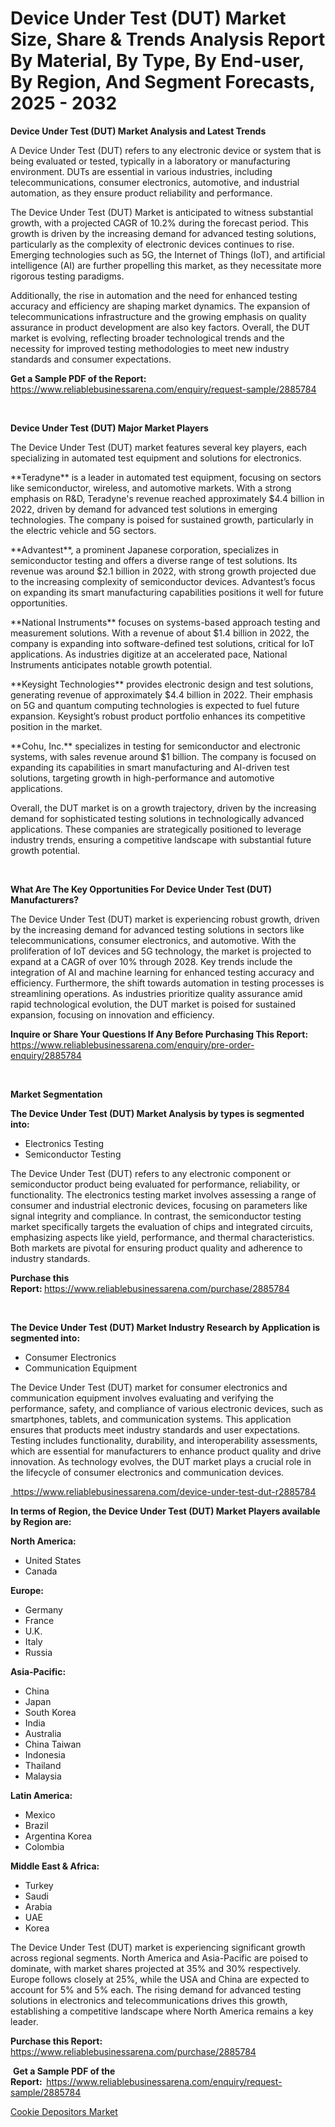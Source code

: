 <p><h1>Device Under Test (DUT) Market Size, Share & Trends Analysis Report By Material, By Type, By End-user, By Region, And Segment Forecasts, 2025 - 2032</h1></p><p><strong>Device Under Test (DUT) Market Analysis and Latest Trends</strong></p>
<p><p>A Device Under Test (DUT) refers to any electronic device or system that is being evaluated or tested, typically in a laboratory or manufacturing environment. DUTs are essential in various industries, including telecommunications, consumer electronics, automotive, and industrial automation, as they ensure product reliability and performance.</p><p>The Device Under Test (DUT) Market is anticipated to witness substantial growth, with a projected CAGR of 10.2% during the forecast period. This growth is driven by the increasing demand for advanced testing solutions, particularly as the complexity of electronic devices continues to rise. Emerging technologies such as 5G, the Internet of Things (IoT), and artificial intelligence (AI) are further propelling this market, as they necessitate more rigorous testing paradigms.</p><p>Additionally, the rise in automation and the need for enhanced testing accuracy and efficiency are shaping market dynamics. The expansion of telecommunications infrastructure and the growing emphasis on quality assurance in product development are also key factors. Overall, the DUT market is evolving, reflecting broader technological trends and the necessity for improved testing methodologies to meet new industry standards and consumer expectations.</p></p>
<p><strong>Get a Sample PDF of the Report:&nbsp;</strong> <a href="https://www.reliablebusinessarena.com/enquiry/request-sample/2885784?utm_campaign=2475&utm_medium=2&utm_source=Github&utm_content=ia&utm_term=13032025&utm_id=device-under-test-dut">https://www.reliablebusinessarena.com/enquiry/request-sample/2885784</a></p>
<p>&nbsp;</p>
<p><strong>Device Under Test (DUT) Major Market Players</strong></p>
<p><p>The Device Under Test (DUT) market features several key players, each specializing in automated test equipment and solutions for electronics. </p><p>**Teradyne** is a leader in automated test equipment, focusing on sectors like semiconductor, wireless, and automotive markets. With a strong emphasis on R&D, Teradyne's revenue reached approximately $4.4 billion in 2022, driven by demand for advanced test solutions in emerging technologies. The company is poised for sustained growth, particularly in the electric vehicle and 5G sectors.</p><p>**Advantest**, a prominent Japanese corporation, specializes in semiconductor testing and offers a diverse range of test solutions. Its revenue was around $2.1 billion in 2022, with strong growth projected due to the increasing complexity of semiconductor devices. Advantest’s focus on expanding its smart manufacturing capabilities positions it well for future opportunities.</p><p>**National Instruments** focuses on systems-based approach testing and measurement solutions. With a revenue of about $1.4 billion in 2022, the company is expanding into software-defined test solutions, critical for IoT applications. As industries digitize at an accelerated pace, National Instruments anticipates notable growth potential.</p><p>**Keysight Technologies** provides electronic design and test solutions, generating revenue of approximately $4.4 billion in 2022. Their emphasis on 5G and quantum computing technologies is expected to fuel future expansion. Keysight’s robust product portfolio enhances its competitive position in the market.</p><p>**Cohu, Inc.** specializes in testing for semiconductor and electronic systems, with sales revenue around $1 billion. The company is focused on expanding its capabilities in smart manufacturing and AI-driven test solutions, targeting growth in high-performance and automotive applications.</p><p>Overall, the DUT market is on a growth trajectory, driven by the increasing demand for sophisticated testing solutions in technologically advanced applications. These companies are strategically positioned to leverage industry trends, ensuring a competitive landscape with substantial future growth potential.</p></p>
<p>&nbsp;</p>
<p><strong>What Are The Key Opportunities For Device Under Test (DUT) Manufacturers?</strong></p>
<p><p>The Device Under Test (DUT) market is experiencing robust growth, driven by the increasing demand for advanced testing solutions in sectors like telecommunications, consumer electronics, and automotive. With the proliferation of IoT devices and 5G technology, the market is projected to expand at a CAGR of over 10% through 2028. Key trends include the integration of AI and machine learning for enhanced testing accuracy and efficiency. Furthermore, the shift towards automation in testing processes is streamlining operations. As industries prioritize quality assurance amid rapid technological evolution, the DUT market is poised for sustained expansion, focusing on innovation and efficiency.</p></p>
<p><strong>Inquire or Share Your Questions If Any Before Purchasing This Report:</strong> <a href="https://www.reliablebusinessarena.com/enquiry/pre-order-enquiry/2885784?utm_campaign=2475&utm_medium=2&utm_source=Github&utm_content=ia&utm_term=13032025&utm_id=device-under-test-dut">https://www.reliablebusinessarena.com/enquiry/pre-order-enquiry/2885784</a></p>
<p>&nbsp;</p>
<p><strong>Market Segmentation</strong></p>
<p><strong>The Device Under Test (DUT) Market Analysis by types is segmented into:</strong></p>
<p><ul><li>Electronics Testing</li><li>Semiconductor Testing</li></ul></p>
<p><p>The Device Under Test (DUT) refers to any electronic component or semiconductor product being evaluated for performance, reliability, or functionality. The electronics testing market involves assessing a range of consumer and industrial electronic devices, focusing on parameters like signal integrity and compliance. In contrast, the semiconductor testing market specifically targets the evaluation of chips and integrated circuits, emphasizing aspects like yield, performance, and thermal characteristics. Both markets are pivotal for ensuring product quality and adherence to industry standards.</p></p>
<p><strong>Purchase this Report:&nbsp;</strong><a href="https://www.reliablebusinessarena.com/purchase/2885784?utm_campaign=2475&utm_medium=2&utm_source=Github&utm_content=ia&utm_term=13032025&utm_id=device-under-test-dut">https://www.reliablebusinessarena.com/purchase/2885784</a></p>
<p>&nbsp;</p>
<p><strong>The Device Under Test (DUT) Market Industry Research by Application is segmented into:</strong></p>
<p><ul><li>Consumer Electronics</li><li>Communication Equipment</li></ul></p>
<p><p>The Device Under Test (DUT) market for consumer electronics and communication equipment involves evaluating and verifying the performance, safety, and compliance of various electronic devices, such as smartphones, tablets, and communication systems. This application ensures that products meet industry standards and user expectations. Testing includes functionality, durability, and interoperability assessments, which are essential for manufacturers to enhance product quality and drive innovation. As technology evolves, the DUT market plays a crucial role in the lifecycle of consumer electronics and communication devices.</p></p>
<p><a href="https://www.reliablebusinessarena.com/device-under-test-dut-r2885784?utm_campaign=2475&utm_medium=2&utm_source=Github&utm_content=ia&utm_term=13032025&utm_id=device-under-test-dut">&nbsp;https://www.reliablebusinessarena.com/device-under-test-dut-r2885784</a></p>
<p><strong>In terms of Region, the Device Under Test (DUT) Market Players available by Region are:</strong></p>
<p>
    <p> <strong> North America: </strong>
        <ul>
            <li>United States</li>
            <li>Canada</li>
        </ul>
        </p> 
    <p> <strong> Europe: </strong>
        <ul>
            <li>Germany</li>
            <li>France</li>
            <li>U.K.</li>
            <li>Italy</li>
            <li>Russia</li>
        </ul>
        </p> 
    <p> <strong> Asia-Pacific: </strong>
        <ul>
            <li>China</li>
            <li>Japan</li>
            <li>South Korea</li>
            <li>India</li>
            <li>Australia</li>
            <li>China Taiwan</li>
            <li>Indonesia</li>
            <li>Thailand</li>
            <li>Malaysia</li>
        </ul>
        </p> 
    <p> <strong> Latin America: </strong>
        <ul>
            <li>Mexico</li>
            <li>Brazil</li>
            <li>Argentina Korea</li>
            <li>Colombia</li>
        </ul>
        </p> 
    <p> <strong> Middle East & Africa: </strong>
        <ul>
            <li>Turkey</li>
            <li>Saudi</li>
            <li>Arabia</li>
            <li>UAE</li>
            <li>Korea</li>
        </ul>
    </p>
    </p>
<p><p>The Device Under Test (DUT) market is experiencing significant growth across regional segments. North America and Asia-Pacific are poised to dominate, with market shares projected at 35% and 30% respectively. Europe follows closely at 25%, while the USA and China are expected to account for 5% and 5% each. The rising demand for advanced testing solutions in electronics and telecommunications drives this growth, establishing a competitive landscape where North America remains a key leader.</p></p>
<p><strong>Purchase this Report: </strong><a href="https://www.reliablebusinessarena.com/purchase/2885784?utm_campaign=2475&utm_medium=2&utm_source=Github&utm_content=ia&utm_term=13032025&utm_id=device-under-test-dut">https://www.reliablebusinessarena.com/purchase/2885784</a></p>
<p>&nbsp;<strong>Get a Sample PDF of the Report:&nbsp;&nbsp;</strong><a href="https://www.reliablebusinessarena.com/enquiry/request-sample/2885784?utm_campaign=2475&utm_medium=2&utm_source=Github&utm_content=ia&utm_term=13032025&utm_id=device-under-test-dut">https://www.reliablebusinessarena.com/enquiry/request-sample/2885784</a></p>
<p><strong></strong></p>
<p><p><a href="https://github.com/skerretflossie9297/Market-Research-Report-List-1/blob/main/cookie-depositors-market.md?utm_campaign=2475&utm_medium=2&utm_source=Github&utm_content=ia&utm_term=13032025&utm_id=device-under-test-dut">Cookie Depositors Market</a></p></p>